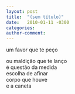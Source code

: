 ```yaml
---
layout: post
title:  "(sem título)"
date:   2010-01-11 -0300
categories:
author-comment:
---
```


um favor que te peço  
<!--more-->
ou maldição que te lanço  
é questão da medida  
escolha de afinar  
corpo que houve  
e a caneta  
